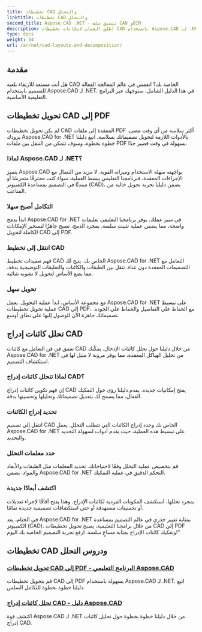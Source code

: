 ```yaml
---
title: تخطيطات CAD والتحلل
linktitle: تخطيطات CAD والتحلل
second_title: Aspose.CAD .NET - تنسيق ملف CAD وBIM
description: أطلق العنان لإمكانات تخطيطات CAD باستخدام Aspose.CAD لـ .NET! قم بتحويل التصميمات إلى PDF بسهولة باستخدام دليلنا. إتقان تحليل الكائنات المدرجة دون عناء.
type: docs
weight: 34
url: /ar/net/cad-layouts-and-decomposition/
---
```




## مقدمة

هل أنت مستعد للارتقاء بلعبة CAD الخاصة بك؟ انغمس في عالم المعالجة الفعالة للتصميم باستخدام Aspose.CAD لـ .NET. في هذا الدليل الشامل، سنوجهك عبر البرامج التعليمية الأساسية.
## تحويل تخطيطات CAD إلى PDF

لم يكن تحويل تخطيطات CAD المعقدة إلى ملفات PDF أكثر سلاسة من أي وقت مضى. يزودك Aspose.CAD for .NET بالأدوات اللازمة لتحويل تصميماتك بسلاسة. اتبع دليلنا خطوة بخطوة، وسوف تتمكن من التنقل بين ملفات PDF بسهولة في وقت قصير جدًا.

### لماذا Aspose.CAD لـ .NET؟

يتميز Aspose.CAD بواجهته سهلة الاستخدام وميزاته القوية. لا مزيد من النضال مع الإجراءات المعقدة، فبرنامجنا التعليمي يبسط العملية. سواء كنت محترفًا متمرسًا أو مبتدئًا في التصميم بمساعدة الكمبيوتر (CAD)، يضمن دليلنا تجربة تحويل خالية من المتاعب.

### التكامل أصبح سهلا

ابدأ بدمج Aspose.CAD for .NET في سير عملك. يوفر برنامجنا التعليمي تعليمات واضحة، مما يضمن عملية تثبيت سلسة. بمجرد الدمج، تصبح جاهزًا لتسخير الإمكانات الكاملة لتحويل CAD إلى PDF.

### انتقل إلى تخطيط CAD

فهم تعقيدات تخطيط CAD الخاص بك. يتيح لك Aspose.CAD for .NET التعامل مع التصميمات المعقدة دون عناء. تنقل بين الطبقات والكائنات والتعليقات التوضيحية بدقة، مما يضع الأساس لتحويل لا تشوبه شائبة.

### تحويل سهل

مع مجموعة الأساس، ابدأ عملية التحويل. يعمل Aspose.CAD for .NET على تبسيط عملية تحويل تخطيطات CAD إلى PDF، مع الحفاظ على التفاصيل والحفاظ على الجودة. تصميماتك جاهزة الآن للوصول إليها على نطاق أوسع.

## تحلل كائنات إدراج CAD

تعمق في فن التعامل مع كائنات CAD من خلال دليلنا حول تحلل كائنات الإدخال. يمكّنك Aspose.CAD for .NET من تحليل الهياكل المعقدة، مما يوفر مرونة لا مثيل لها في استكشاف التصميم.

### لماذا تتحلل كائنات إدراج CAD؟

إن فهم تكوين كائنات إدراج CAD يفتح إمكانيات جديدة. يقدم دليلنا رؤى حول التفكيك الفعال، مما يسمح لك بتعديل تصميماتك وتحليلها وتحسينها بدقة.

### تحديد إدراج الكائنات

انتقل إلى تصميم CAD الخاص بك وحدد إدراج الكائنات التي تتطلب التحلل. يعمل Aspose.CAD for .NET على تبسيط هذه العملية، حيث يقدم أدوات لسهولة التحديد والتحديد.

### حدد معلمات التحلل

قم بتخصيص عملية التحلل وفقًا لاحتياجاتك. تحديد المعلمات مثل الطبقات والأبعاد والمواد. يضمن Aspose.CAD for .NET التحكم الدقيق في عملية التفكيك.

### اكتشف أبعادًا جديدة

بمجرد تحللها، استكشف المكونات الفردية لكائنات الإدراج. وهذا يفتح آفاقًا لإجراء تعديلات أو تحسينات مستهدفة أو حتى استكشافات تصميمية جديدة تمامًا.

في الختام، يعد Aspose.CAD for .NET بمثابة تغيير جذري في عالم التصميم بمساعدة الكمبيوتر (CAD). من خلال برامجنا التعليمية، يصبح تحويل تخطيطات CAD إلى PDF وتفكيك كائنات الإدراج بمثابة مساعٍ سلسة. ارفع تجربة التصميم الخاصة بك اليوم!"
## تخطيطات CAD ودروس التحلل
### [تحويل تخطيطات CAD إلى PDF - البرنامج التعليمي Aspose.CAD](./converting-cad-layouts-to-pdf/)
قم بتحويل تخطيطات CAD إلى PDF بسهولة باستخدام Aspose.CAD لـ .NET. اتبع دليلنا خطوة بخطوة للتكامل السلس.
### [تحلل كائنات إدراج CAD - دليل Aspose.CAD](./decomposing-cad-insert-objects/)
اكتشف قوة Aspose.CAD لـ .NET من خلال دليلنا خطوة بخطوة حول تحليل كائنات إدراج CAD.
